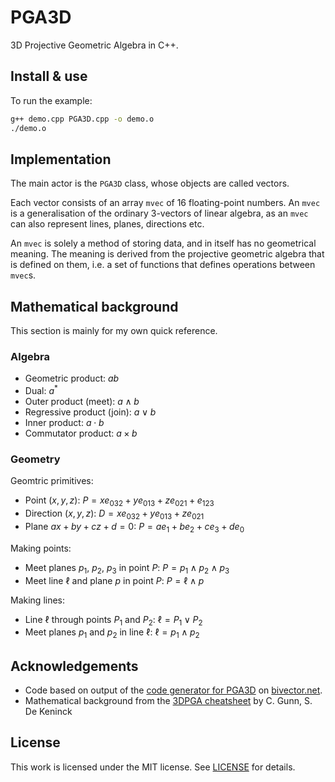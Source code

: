 # PGA3D

3D Projective Geometric Algebra in C++.

## Install & use

To run the example:

```sh
g++ demo.cpp PGA3D.cpp -o demo.o
./demo.o
```

## Implementation

The main actor is the `PGA3D` class, whose objects are called vectors.

Each vector consists of an array `mvec` of 16 floating-point numbers.
An `mvec` is a generalisation of the ordinary 3-vectors of linear algebra, as an `mvec` can also represent lines, planes, directions etc.

An `mvec` is solely a method of storing data, and in itself has no geometrical meaning.
The meaning is derived from the projective geometric algebra that is defined on them, i.e. a set of functions that defines operations between `mvec`s.

## Mathematical background

This section is mainly for my own quick reference.

### Algebra

- Geometric product: $a b$
- Dual: $a^*$
- Outer product (meet): $a \wedge b$
- Regressive product (join): $a \vee b$
- Inner product: $a \cdot b$
- Commutator product: $a \times b$

### Geometry

Geomtric primitives:

- Point $(x,y,z)$: $P = x e_{032} + y e_{013} + z e_{021} + e_{123}$
- Direction $(x,y,z)$: $D = x e_{032} + y e_{013} + z e_{021}$
- Plane $ax + by + cz + d = 0$: $P = a e_{1} + b e_{2} + c e_{3} + d e_{0}$

Making points:

- Meet planes $p_1$, $p_2$, $p_3$ in point $P$: $P = p_1 \wedge p_2 \wedge p_3$
- Meet line $\ell$ and plane $p$ in point $P$: $P = \ell \wedge p$

Making lines:

- Line $\ell$ through points $P_1$ and $P_2$: $\ell = P_1 \vee P_2$
- Meet planes $p_1$ and $p_2$ in line $\ell$: $\ell = p_1 \wedge p_2$

## Acknowledgements

- Code based on output of the [code generator for PGA3D](https://bivector.net/tools.html?p=3&q=0&r=1) on [bivector.net](https://bivector.net).
- Mathematical background from the [3DPGA cheatsheet](https://bivector.net/3DPGA.pdf) by C. Gunn, S. De Keninck

## License

This work is licensed under the MIT license. See [LICENSE](LICENSE) for details.
